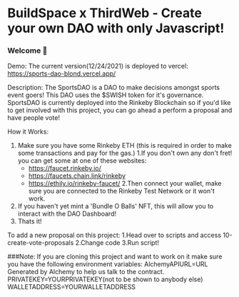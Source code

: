 # BuildSpace x ThirdWeb - Create your own DAO with only Javascript!

### **Welcome 👋**
Demo:
The current version(12/24/2021) is deployed to vercel:
https://sports-dao-blond.vercel.app/


Description:
The SportsDAO is a DAO to make decisions amongst sports event goers! This DAO uses the $SWISH token for it's governance.
SportsDAO is currently deployed into the Rinkeby Blockchain so if you'd like to get involved with this project, you can go ahead a perform a proposal and have people vote!


How it Works:

1. Make sure you have some Rinkeby ETH (this is required in order to make some transactions and pay for the gas.)
  1.If you don't own any don't fret! you can get some at one of these websites:
    - https://faucet.rinkeby.io/
    - https://faucets.chain.link/rinkeby
    - https://ethily.io/rinkeby-faucet/ 
2.Then connect your wallet, make sure you are connected to the Rinkeby Test Network or it won't work.
3. If you haven't yet mint a 'Bundle O Balls' NFT, this will allow you to interact with the DAO Dashboard!
4. Thats it!
   
To add a new proposal on this project:
1.Head over to scripts and access 10-create-vote-proposals
2.Change code
3.Run script!

###Note:
If you are cloning this project and want to work on it make sure you have the following environment variables:
AlchemyAPIURL=URL Generated by Alchemy to help us talk to the contract.
PRIVATEKEY=YOURPRIVATEKEY(not to be shown to anybody else)
WALLETADDRESS=YOURWALLETADDRESS


